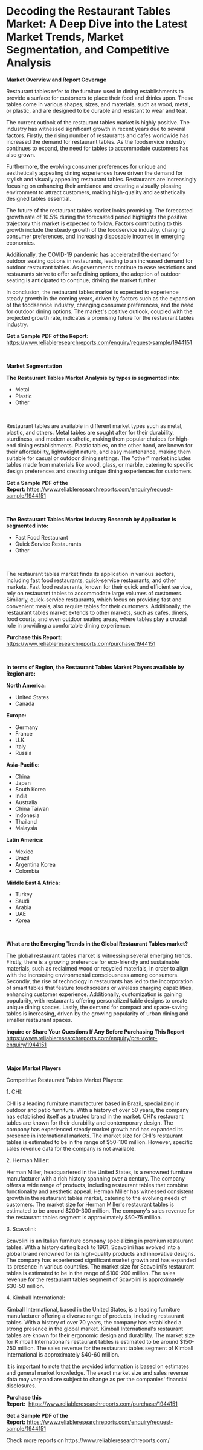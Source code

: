<p><h1>Decoding the Restaurant Tables Market: A Deep Dive into the Latest Market Trends, Market Segmentation, and Competitive Analysis</h1></p><p><strong>Market Overview and Report Coverage</strong></p>
<p><p>Restaurant tables refer to the furniture used in dining establishments to provide a surface for customers to place their food and drinks upon. These tables come in various shapes, sizes, and materials, such as wood, metal, or plastic, and are designed to be durable and resistant to wear and tear.</p><p>The current outlook of the restaurant tables market is highly positive. The industry has witnessed significant growth in recent years due to several factors. Firstly, the rising number of restaurants and cafes worldwide has increased the demand for restaurant tables. As the foodservice industry continues to expand, the need for tables to accommodate customers has also grown.</p><p>Furthermore, the evolving consumer preferences for unique and aesthetically appealing dining experiences have driven the demand for stylish and visually appealing restaurant tables. Restaurants are increasingly focusing on enhancing their ambiance and creating a visually pleasing environment to attract customers, making high-quality and aesthetically designed tables essential.</p><p>The future of the restaurant tables market looks promising. The forecasted growth rate of 10.5% during the forecasted period highlights the positive trajectory this market is expected to follow. Factors contributing to this growth include the steady growth of the foodservice industry, changing consumer preferences, and increasing disposable incomes in emerging economies.</p><p>Additionally, the COVID-19 pandemic has accelerated the demand for outdoor seating options in restaurants, leading to an increased demand for outdoor restaurant tables. As governments continue to ease restrictions and restaurants strive to offer safe dining options, the adoption of outdoor seating is anticipated to continue, driving the market further.</p><p>In conclusion, the restaurant tables market is expected to experience steady growth in the coming years, driven by factors such as the expansion of the foodservice industry, changing consumer preferences, and the need for outdoor dining options. The market's positive outlook, coupled with the projected growth rate, indicates a promising future for the restaurant tables industry.</p></p>
<p><strong>Get a Sample PDF of the Report:</strong> <a href="https://www.reliableresearchreports.com/enquiry/request-sample/1944151">https://www.reliableresearchreports.com/enquiry/request-sample/1944151</a></p>
<p>&nbsp;</p>
<p><strong>Market Segmentation</strong></p>
<p><strong>The Restaurant Tables Market Analysis by types is segmented into:</strong></p>
<p><ul><li>Metal</li><li>Plastic</li><li>Other</li></ul></p>
<p>&nbsp;</p>
<p><p>Restaurant tables are available in different market types such as metal, plastic, and others. Metal tables are sought after for their durability, sturdiness, and modern aesthetic, making them popular choices for high-end dining establishments. Plastic tables, on the other hand, are known for their affordability, lightweight nature, and easy maintenance, making them suitable for casual or outdoor dining settings. The "other" market includes tables made from materials like wood, glass, or marble, catering to specific design preferences and creating unique dining experiences for customers.</p></p>
<p><strong>Get a Sample PDF of the Report:</strong>&nbsp;<a href="https://www.reliableresearchreports.com/enquiry/request-sample/1944151">https://www.reliableresearchreports.com/enquiry/request-sample/1944151</a></p>
<p>&nbsp;</p>
<p><strong>The Restaurant Tables Market Industry Research by Application is segmented into:</strong></p>
<p><ul><li>Fast Food Restaurant</li><li>Quick Service Restaurants</li><li>Other</li></ul></p>
<p>&nbsp;</p>
<p><p>The restaurant tables market finds its application in various sectors, including fast food restaurants, quick-service restaurants, and other markets. Fast food restaurants, known for their quick and efficient service, rely on restaurant tables to accommodate large volumes of customers. Similarly, quick-service restaurants, which focus on providing fast and convenient meals, also require tables for their customers. Additionally, the restaurant tables market extends to other markets, such as cafes, diners, food courts, and even outdoor seating areas, where tables play a crucial role in providing a comfortable dining experience.</p></p>
<p><strong>Purchase this Report:</strong>&nbsp; <a href="https://www.reliableresearchreports.com/purchase/1944151">https://www.reliableresearchreports.com/purchase/1944151</a></p>
<p>&nbsp;</p>
<p><strong>In terms of Region, the Restaurant Tables Market Players available by Region are:</strong></p>
<p>
    <p> <strong> North America: </strong>
        <ul>
            <li>United States</li>
            <li>Canada</li>
        </ul>
        </p> 
    <p> <strong> Europe: </strong>
        <ul>
            <li>Germany</li>
            <li>France</li>
            <li>U.K.</li>
            <li>Italy</li>
            <li>Russia</li>
        </ul>
        </p> 
    <p> <strong> Asia-Pacific: </strong>
        <ul>
            <li>China</li>
            <li>Japan</li>
            <li>South Korea</li>
            <li>India</li>
            <li>Australia</li>
            <li>China Taiwan</li>
            <li>Indonesia</li>
            <li>Thailand</li>
            <li>Malaysia</li>
        </ul>
        </p> 
    <p> <strong> Latin America: </strong>
        <ul>
            <li>Mexico</li>
            <li>Brazil</li>
            <li>Argentina Korea</li>
            <li>Colombia</li>
        </ul>
        </p> 
    <p> <strong> Middle East & Africa: </strong>
        <ul>
            <li>Turkey</li>
            <li>Saudi</li>
            <li>Arabia</li>
            <li>UAE</li>
            <li>Korea</li>
        </ul>
    </p>
    </p>
<p>&nbsp;</p>
<p><strong>What are the Emerging Trends in the Global Restaurant Tables market?</strong></p>
<p><p>The global restaurant tables market is witnessing several emerging trends. Firstly, there is a growing preference for eco-friendly and sustainable materials, such as reclaimed wood or recycled materials, in order to align with the increasing environmental consciousness among consumers. Secondly, the rise of technology in restaurants has led to the incorporation of smart tables that feature touchscreens or wireless charging capabilities, enhancing customer experience. Additionally, customization is gaining popularity, with restaurants offering personalized table designs to create unique dining spaces. Lastly, the demand for compact and space-saving tables is increasing, driven by the growing popularity of urban dining and smaller restaurant spaces.</p></p>
<p><strong>Inquire or Share Your Questions If Any Before Purchasing This Report</strong>- <a href="https://www.reliableresearchreports.com/enquiry/pre-order-enquiry/1944151">https://www.reliableresearchreports.com/enquiry/pre-order-enquiry/1944151</a></p>
<p>&nbsp;</p>
<p><strong>Major Market Players</strong></p>
<p><p>Competitive Restaurant Tables Market Players:</p><p>1. CHI:</p><p>CHI is a leading furniture manufacturer based in Brazil, specializing in outdoor and patio furniture. With a history of over 50 years, the company has established itself as a trusted brand in the market. CHI's restaurant tables are known for their durability and contemporary design. The company has experienced steady market growth and has expanded its presence in international markets. The market size for CHI's restaurant tables is estimated to be in the range of $50-100 million. However, specific sales revenue data for the company is not available.</p><p>2. Herman Miller:</p><p>Herman Miller, headquartered in the United States, is a renowned furniture manufacturer with a rich history spanning over a century. The company offers a wide range of products, including restaurant tables that combine functionality and aesthetic appeal. Herman Miller has witnessed consistent growth in the restaurant tables market, catering to the evolving needs of customers. The market size for Herman Miller's restaurant tables is estimated to be around $200-300 million. The company's sales revenue for the restaurant tables segment is approximately $50-75 million.</p><p>3. Scavolini:</p><p>Scavolini is an Italian furniture company specializing in premium restaurant tables. With a history dating back to 1961, Scavolini has evolved into a global brand renowned for its high-quality products and innovative designs. The company has experienced significant market growth and has expanded its presence in various countries. The market size for Scavolini's restaurant tables is estimated to be in the range of $100-200 million. The sales revenue for the restaurant tables segment of Scavolini is approximately $30-50 million.</p><p>4. Kimball International:</p><p>Kimball International, based in the United States, is a leading furniture manufacturer offering a diverse range of products, including restaurant tables. With a history of over 70 years, the company has established a strong presence in the global market. Kimball International's restaurant tables are known for their ergonomic design and durability. The market size for Kimball International's restaurant tables is estimated to be around $150-250 million. The sales revenue for the restaurant tables segment of Kimball International is approximately $40-60 million.</p><p>It is important to note that the provided information is based on estimates and general market knowledge. The exact market size and sales revenue data may vary and are subject to change as per the companies' financial disclosures.</p></p>
<p><strong>Purchase this Report:</strong>&nbsp;&nbsp;<a href="https://www.reliableresearchreports.com/purchase/1944151">https://www.reliableresearchreports.com/purchase/1944151</a></p>
<p></p>
<p><strong>Get a Sample PDF of the Report:</strong>&nbsp;<a href="https://www.reliableresearchreports.com/enquiry/request-sample/1944151">https://www.reliableresearchreports.com/enquiry/request-sample/1944151</a></p>
<p>Check more reports on https://www.reliableresearchreports.com/</p>